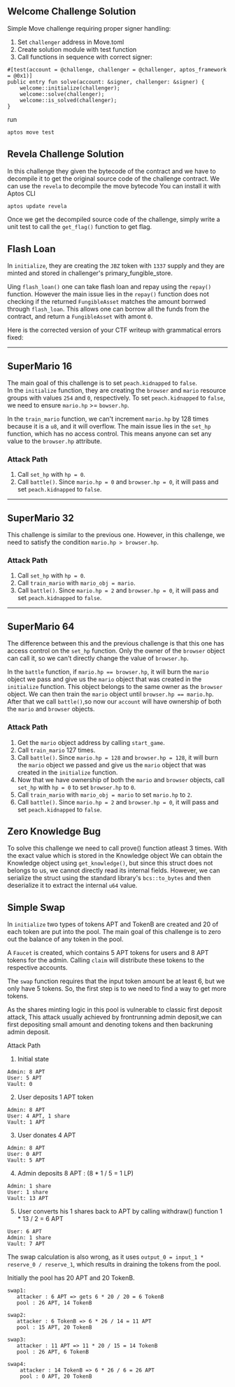 ## Welcome Challenge Solution

Simple Move challenge requiring proper signer handling:

1. Set `challenger` address in Move.toml
2. Create solution module with test function
3. Call functions in sequence with correct signer:
```move
#[test(account = @challenge, challenger = @challenger, aptos_framework = @0x1)]
public entry fun solve(account: &signer, challenger: &signer) {
    welcome::initialize(challenger);
    welcome::solve(challenger);
    welcome::is_solved(challenger);
}
```

run 
```sh
aptos move test 
```

## Revela Challenge Solution
In this challenge they given the bytecode of the contract and we have to decompile it to get the original source code of the challenge contract. We can use the `revela` to decompile the move bytecode
You can install it with Aptos CLI
```sh
aptos update revela
```
Once we get the decompiled source code of the challenge, simply write a unit test to call the `get_flag()` function to get flag.


## Flash Loan
In `initialize`, they are creating the `JBZ` token with `1337` supply and they are minted and stored in challenger's primary_fungible_store.

Uing `flash_loan()` one can take flash loan and repay using the `repay()` function. However the main issue lies in the `repay()` function does not checking if the returned `FungibleAsset` matches the amount borrwed through `flash_loan`. This allows one can borrow all the funds from the contract, and return a `FungibleAsset` with amont `0`.


Here is the corrected version of your CTF writeup with grammatical errors fixed:

---

## SuperMario 16
The main goal of this challenge is to set `peach.kidnapped` to `false`.  
In the `initialize` function, they are creating the `browser` and `mario` resource groups with values `254` and `0`, respectively. To set `peach.kidnapped` to `false`, we need to ensure `mario.hp` >= `bowser.hp`.

In the `train_mario` function, we can't increment `mario.hp` by 128 times because it is a `u8`, and it will overflow. The main issue lies in the `set_hp` function, which has no access control. This means anyone can set any value to the `browser.hp` attribute.

### Attack Path
1. Call `set_hp` with `hp = 0`.
2. Call `battle()`. Since `mario.hp = 0` and `browser.hp = 0`, it will pass and set `peach.kidnapped` to `false`.

---

## SuperMario 32
This challenge is similar to the previous one. However, in this challenge, we need to satisfy the condition `mario.hp > browser.hp`.

### Attack Path
1. Call `set_hp` with `hp = 0`.
2. Call `train_mario` with `mario_obj = mario`.
3. Call `battle()`. Since `mario.hp = 2` and `browser.hp = 0`, it will pass and set `peach.kidnapped` to `false`.

---

## SuperMario 64
The difference between this and the previous challenge is that this one has access control on the `set_hp` function. Only the owner of the `browser` object can call it, so we can't directly change the value of `browser.hp`.

In the `battle` function, if `mario.hp == browser.hp`, it will burn the `mario` object we pass and give us the `mario` object that was created in the `initialize` function. This object belongs to the same owner as the `browser` object. We can then train the `mario` object until `browser.hp == mario.hp`. After that we call `battle()`,so now our `account` will have ownership of both the `mario` and `browser` objects.

### Attack Path
1. Get the `mario` object address by calling `start_game`.
2. Call `train_mario` 127 times.
3. Call `battle()`. Since `mario.hp = 128` and `browser.hp = 128`, it will burn the `mario` object we passed and give us the `mario` object that was created in the `initialize` function.
4. Now that we have ownership of both the `mario` and `browser` objects, call `set_hp` with `hp = 0` to set `browser.hp` to `0`.
5. Call `train_mario` with `mario_obj = mario` to set `mario.hp` to `2`.
6. Call `battle()`. Since `mario.hp = 2` and `browser.hp = 0`, it will pass and set `peach.kidnapped` to `false`.

## Zero Knowledge Bug
To solve this challenge we need to call prove() function atleast 3 times. With the exact value which is stored in the Knowledge object
We can obtain the Knowledge object using `get_knowledge()`, but since this struct does not belongs to us, we cannot directly read its internal fields. However, we can serialize the struct using the standard library's `bcs::to_bytes` and then deserialize it to extract the internal `u64` value.

## Simple Swap
In `initialize` two types of tokens APT and TokenB are created and 20 of each token are put into the pool. The main goal of this challenge is to zero out the balance of any token in the pool.

A `Faucet` is created, which contains 5 APT tokens for users and 8 APT tokens for the admin. Calling `claim` will distribute these tokens to the respective accounts.

The `swap` function requires that the input token amount be at least 6, but we only have 5 tokens. So, the first step is to we need to find a way to get more tokens.

As the shares minting logic in this pool is vulnerable to classic first deposit attack, This attack usually achieved by frontrunning admin deposit,we can first depositing small amount and denoting tokens and then backruning admin deposit.

Attack Path
1. Initial state
```
Admin: 8 APT
User: 5 APT
Vault: 0
```
2. User deposits 1 APT token
```
Admin: 8 APT
User: 4 APT, 1 share
Vault: 1 APT
```
3. User donates 4 APT
```
Admin: 8 APT
User: 0 APT
Vault: 5 APT
```
4. Admin deposits 8 APT : 
(8 * 1 / 5 = 1 LP)
```
Admin: 1 share 
User: 1 share
Vault: 13 APT
```
5. User converts his 1 shares back to APT by calling withdraw() function
1 * 13 / 2 = 6 APT
```
User: 6 APT
Admin: 1 share
Vault: 7 APT
```

The swap calculation is also wrong, as it uses `output_0 = input_1 * reserve_0 / reserve_1`, which results in draining the tokens from the pool.

Initially the pool has 20 APT and 20 TokenB.
```
swap1:
   attacker : 6 APT => gets 6 * 20 / 20 = 6 TokenB
   pool : 26 APT, 14 TokenB

swap2:
   attacker : 6 TokenB => 6 * 26 / 14 = 11 APT
   pool : 15 APT, 20 TokenB

swap3:
   attacker : 11 APT => 11 * 20 / 15 = 14 TokenB
   pool : 26 APT, 6 TokenB

swap4:
    attacker : 14 TokenB => 6 * 26 / 6 = 26 APT
    pool : 0 APT, 20 TokenB

